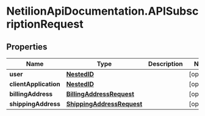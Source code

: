 # NetilionApiDocumentation.APISubscriptionRequest

## Properties
Name | Type | Description | Notes
------------ | ------------- | ------------- | -------------
**user** | [**NestedID**](NestedID.md) |  | [optional] 
**clientApplication** | [**NestedID**](NestedID.md) |  | [optional] 
**billingAddress** | [**BillingAddressRequest**](BillingAddressRequest.md) |  | [optional] 
**shippingAddress** | [**ShippingAddressRequest**](ShippingAddressRequest.md) |  | [optional] 
